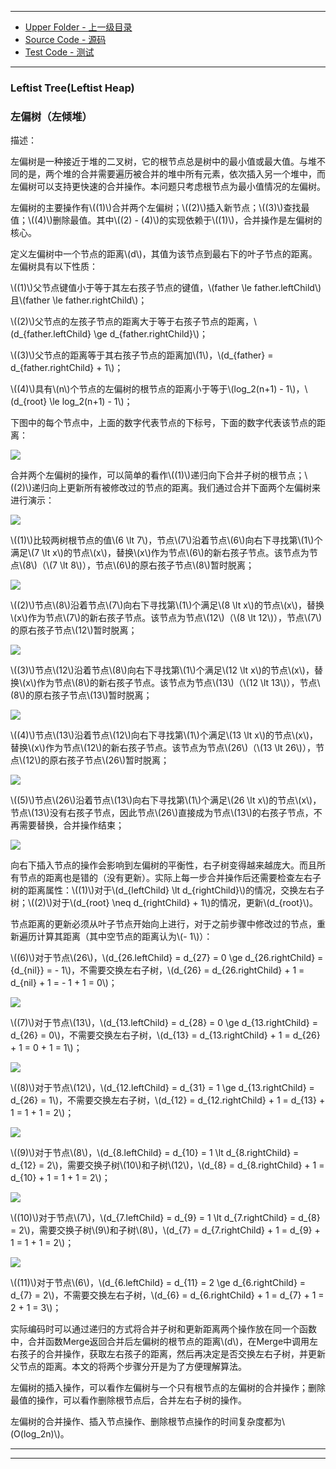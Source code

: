 --------
* [Upper Folder - 上一级目录](../)
* [Source Code - 源码](https://github.com/zhaochenyou/Way-to-Algorithm/blob/master/src/DataStructure/LeftistTree.hpp)
* [Test Code - 测试](https://github.com/zhaochenyou/Way-to-Algorithm/blob/master/src/DataStructure/LeftistTree.cpp)

--------

### Leftist Tree(Leftist Heap)
### 左偏树（左倾堆）
<div>
描述：
<p id="i">左偏树是一种接近于堆的二叉树，它的根节点总是树中的最小值或最大值。与堆不同的是，两个堆的合并需要遍历被合并的堆中所有元素，依次插入另一个堆中，而左偏树可以支持更快速的合并操作。本问题只考虑根节点为最小值情况的左偏树。 </p>
<p id="i">左偏树的主要操作有\((1)\)合并两个左偏树；\((2)\)插入新节点；\((3)\)查找最值；\((4)\)删除最值。其中\((2) - (4)\)的实现依赖于\((1)\)，合并操作是左偏树的核心。 </p>
<p id="i">定义左偏树中一个节点的距离\(d\)，其值为该节点到最右下的叶子节点的距离。左偏树具有以下性质： </p>
<p id="i">\((1)\)父节点键值小于等于其左右孩子节点的键值，\(father \le father.leftChild\)且\(father \le father.rightChild\)； </p>
<p id="i">\((2)\)父节点的左孩子节点的距离大于等于右孩子节点的距离，\(d_{father.leftChild} \ge d_{father.rightChild}\)； </p>
<p id="i">\((3)\)父节点的距离等于其右孩子节点的距离加\(1\)，\(d_{father} = d_{father.rightChild} + 1\)； </p>
<p id="i">\((4)\)具有\(n\)个节点的左偏树的根节点的距离小于等于\(log_2⁡(n+1) - 1\)，\(d_{root} \le log_2⁡(n+1) - 1\)； </p>
<p id="i">下图中的每个节点中，上面的数字代表节点的下标号，下面的数字代表该节点的距离： </p>
<p id="c"><img src="../res/LeftistTree1.png" /></p>
<p id="i">合并两个左偏树的操作，可以简单的看作\((1)\)递归向下合并子树的根节点；\((2)\)递归向上更新所有被修改过的节点的距离。我们通过合并下面两个左偏树来进行演示： </p>
<p id="c"><img src="../res/LeftistTree2.png" /></p>
<p id="i">\((1)\)比较两树根节点的值\(6 \lt 7\)，节点\(7\)沿着节点\(6\)向右下寻找第\(1\)个满足\(7 \lt x\)的节点\(x\)，替换\(x\)作为节点\(6\)的新右孩子节点。该节点为节点\(8\)（\(7 \lt 8\)），节点\(6\)的原右孩子节点\(8\)暂时脱离； </p>
<p id="c"><img src="../res/LeftistTree3.png" /></p>
<p id="i">\((2)\)节点\(8\)沿着节点\(7\)向右下寻找第\(1\)个满足\(8 \lt x\)的节点\(x\)，替换\(x\)作为节点\(7\)的新右孩子节点。该节点为节点\(12\)（\(8 \lt 12\)），节点\(7\)的原右孩子节点\(12\)暂时脱离； </p>
<p id="c"><img src="../res/LeftistTree4.png" /></p>
<p id="i">\((3)\)节点\(12\)沿着节点\(8\)向右下寻找第\(1\)个满足\(12 \lt x\)的节点\(x\)，替换\(x\)作为节点\(8\)的新右孩子节点。该节点为节点\(13\)（\(12 \lt 13\)），节点\(8\)的原右孩子节点\(13\)暂时脱离； </p>
<p id="c"><img src="../res/LeftistTree5.png" /></p>
<p id="i">\((4)\)节点\(13\)沿着节点\(12\)向右下寻找第\(1\)个满足\(13 \lt x\)的节点\(x\)，替换\(x\)作为节点\(12\)的新右孩子节点。该节点为节点\(26\)（\(13 \lt 26\)），节点\(12\)的原右孩子节点\(26\)暂时脱离； </p>
<p id="c"><img src="../res/LeftistTree6.png" /></p>
<p id="i">\((5)\)节点\(26\)沿着节点\(13\)向右下寻找第\(1\)个满足\(26 \lt x\)的节点\(x\)，节点\(13\)没有右孩子节点，因此节点\(26\)直接成为节点\(13\)的右孩子节点，不再需要替换，合并操作结束； </p>
<p id="c"><img src="../res/LeftistTree7.png" /></p>
<p id="i">向右下插入节点的操作会影响到左偏树的平衡性，右子树变得越来越庞大。而且所有节点的距离也是错的（没有更新）。实际上每一步合并操作后还需要检查左右子树的距离属性：\((1)\)对于\(d_{leftChild} \lt d_{rightChild}\)的情况，交换左右子树；\((2)\)对于\(d_{root} \neq d_{rightChild} + 1\)的情况，更新\(d_{root}\)。 </p>
<p id="i">节点距离的更新必须从叶子节点开始向上进行，对于之前步骤中修改过的节点，重新遍历计算其距离（其中空节点的距离认为\(- 1\)）： </p>
<p id="i">\((6)\)对于节点\(26\)，\(d_{26.leftChild} = d_{27} = 0 \ge d_{26.rightChild} = {d_{nil}} = - 1\)，不需要交换左右子树，\(d_{26} = d_{26.rightChild} + 1 = d_{nil} + 1 = - 1 + 1 = 0\)； </p>
<p id="c"><img src="../res/LeftistTree8.png" /></p>
<p id="i">\((7)\)对于节点\(13\)，\(d_{13.leftChild} = d_{28} = 0 \ge d_{13.rightChild} = d_{26} = 0\)，不需要交换左右子树，\(d_{13} = d_{13.rightChild} + 1 = d_{26} + 1 = 0 + 1 = 1\)； </p>
<p id="c"><img src="../res/LeftistTree9.png" /></p>
<p id="i">\((8)\)对于节点\(12\)，\(d_{12.leftChild} = d_{31} = 1 \ge d_{13.rightChild} = d_{26} = 1\)，不需要交换左右子树，\(d_{12} = d_{12.rightChild} + 1 = d_{13} + 1 = 1 + 1 = 2\)； </p>
<p id="c"><img src="../res/LeftistTree10.png" /></p>
<p id="i">\((9)\)对于节点\(8\)，\(d_{8.leftChild} = d_{10} = 1 \lt d_{8.rightChild} = d_{12} = 2\)，需要交换子树\(10\)和子树\(12\)，\(d_{8} = d_{8.rightChild} + 1 = d_{10} + 1 = 1 + 1 = 2\)； </p>
<p id="c"><img src="../res/LeftistTree10.png" /></p>
<p id="i">\((10)\)对于节点\(7\)，\(d_{7.leftChild} = d_{9} = 1 \lt d_{7.rightChild} = d_{8} = 2\)，需要交换子树\(9\)和子树\(8\)，\(d_{7} = d_{7.rightChild} + 1 = d_{9} + 1 = 1 + 1 = 2\)； </p>
<p id="c"><img src="../res/LeftistTree11.png" /></p>
<p id="i">\((11)\)对于节点\(6\)，\(d_{6.leftChild} = d_{11} = 2 \ge d_{6.rightChild} = d_{7} = 2\)，不需要交换左右子树，\(d_{6} = d_{6.rightChild} + 1 = d_{7} + 1 = 2 + 1 = 3\)； </p>
<p id="i">实际编码时可以通过递归的方式将合并子树和更新距离两个操作放在同一个函数中，合并函数Merge返回合并后左偏树的根节点的距离\(d\)，在Merge中调用左右孩子的合并操作，获取左右孩子的距离，然后再决定是否交换左右子树，并更新父节点的距离。本文的将两个步骤分开是为了方便理解算法。 </p>
<p id="i">左偏树的插入操作，可以看作左偏树与一个只有根节点的左偏树的合并操作；删除最值的操作，可以看作删除根节点后，合并左右子树的操作。 </p>
<p id="i">左偏树的合并操作、插入节点操作、删除根节点操作的时间复杂度都为\(O(log_2⁡n)\)。 </p>
</div>

--------
--------
